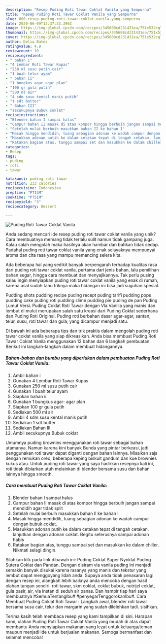```yaml
---
description: "Resep Puding Roti Tawar Coklat Vanila yang Sempurna"
title: "Resep Puding Roti Tawar Coklat Vanila yang Sempurna"
slug: 800-resep-puding-roti-tawar-coklat-vanila-yang-sempurna
date: 2020-06-09T12:37:33.396Z
image: https://img-global.cpcdn.com/recipes/345608cd231431ea/751x532cq70/puding-roti-tawar-coklat-vanila-foto-resep-utama.jpg
thumbnail: https://img-global.cpcdn.com/recipes/345608cd231431ea/751x532cq70/puding-roti-tawar-coklat-vanila-foto-resep-utama.jpg
cover: https://img-global.cpcdn.com/recipes/345608cd231431ea/751x532cq70/puding-roti-tawar-coklat-vanila-foto-resep-utama.jpg
author: Delia Bates
ratingvalue: 4.9
reviewcount: 10
recipeingredient:
- " bahan i"
- "4 Lembar Roti Tawar Kupas"
- "250 ml susu putih cair"
- "1 buah telur ayam"
- " bahan ii"
- "1 bungkus agar agar plan"
- "100 gr gula putih"
- "500 ml air"
- "4 sdm susu kental manis putih"
- "1 sdt butter"
- " Bahan III"
- "secukupnya Bubuk coklat"
recipeinstructions:
- "Blender bahan I sampai halus"
- "Campur bahan II masak di atas kompor hingga berbuih jangan sampai mendidih agar tidak split"
- "Setelah mulai berbuih masukkan bahan II ke bahan I"
- "Masak hingga mendidih, tuang sebagian adonan ke wadah campur dengan bubuk coklat."
- "Masukkan adonan putih ke dalam cetakan tepat di tengah cetakan, lanjutkan dengan adonan coklat. Begitu seterusnya sampai adonan habis"
- "Ratakan bagian atas, tunggu sampai set dan masukkan ke dalam chiller. Nikmati selagi dingin."
categories:
- Resep
tags:
- puding
- roti
- tawar

katakunci: puding roti tawar 
nutrition: 233 calories
recipecuisine: Indonesian
preptime: "PT13M"
cooktime: "PT51M"
recipeyield: "3"
recipecategory: Dessert

---
```



![Puding Roti Tawar Coklat Vanila](https://img-global.cpcdn.com/recipes/345608cd231431ea/751x532cq70/puding-roti-tawar-coklat-vanila-foto-resep-utama.jpg)

Anda sedang mencari ide resep puding roti tawar coklat vanila yang unik? Cara membuatnya memang tidak terlalu sulit namun tidak gampang juga. Kalau salah mengolah maka hasilnya akan hambar dan bahkan tidak sedap. Padahal puding roti tawar coklat vanila yang enak selayaknya mempunyai aroma dan cita rasa yang mampu memancing selera kita.

Ada beberapa hal yang sedikit banyak berpengaruh terhadap kualitas rasa dari puding roti tawar coklat vanila, pertama dari jenis bahan, lalu pemilihan bahan segar, hingga cara membuat dan menyajikannya. Tak perlu pusing kalau ingin menyiapkan puding roti tawar coklat vanila yang enak di rumah, karena asal sudah tahu triknya maka hidangan ini bisa jadi suguhan spesial.

Pudding shots pudding recipe puding recept puding tarifi pudding pops pudding cake puding roti pudding slime pudding pie puding de pan Puding Lumut Versi. Puding Coklat Roti Tawar dengan Vla Vanilla yang manis dan lembut di mulut merupakan salah satu kreasi dari Puding Coklat sederhana dan Puding Roti Original. Puding roti berbahan dasar agar-agar, santan, telur, susu, roti tawar dan gula, yang dicampur menjadi satu.


Di bawah ini ada beberapa tips dan trik praktis dalam mengolah puding roti tawar coklat vanila yang siap dikreasikan. Anda bisa membuat Puding Roti Tawar Coklat Vanila menggunakan 12 bahan dan 6 langkah pembuatan. Berikut ini langkah-langkah dalam membuat hidangannya.

<!--inarticleads1-->

##### Bahan-bahan dan bumbu yang diperlukan dalam pembuatan Puding Roti Tawar Coklat Vanila:

1. Ambil  bahan i
1. Gunakan 4 Lembar Roti Tawar Kupas
1. Gunakan 250 ml susu putih cair
1. Gunakan 1 buah telur ayam
1. Siapkan  bahan ii
1. Gunakan 1 bungkus agar- agar plan
1. Siapkan 100 gr gula putih
1. Sediakan 500 ml air
1. Ambil 4 sdm susu kental manis putih
1. Sediakan 1 sdt butter
1. Sediakan  Bahan III
1. Ambil secukupnya Bubuk coklat


Umumnya puding brownies menggunakan roti tawar sebagai bahan utamanya. Namun karena kini banyak Bunda yang pintar berkeasi, jadi penggunakan roti tawar dapat diganti dengan bahan lainnya. Misalkan saja dengan remukan oreo, beberapa keping biskuit gandum dan kue brownies kukus atau. Untuk puding roti tawar yang saya hadirkan resepnya kali ini, roti tidak dibiarkan utuh melainkan di blender bersama susu dan bahan lainnya hingga smooth. 

<!--inarticleads2-->

##### Cara membuat Puding Roti Tawar Coklat Vanila:

1. Blender bahan I sampai halus
1. Campur bahan II masak di atas kompor hingga berbuih jangan sampai mendidih agar tidak split
1. Setelah mulai berbuih masukkan bahan II ke bahan I
1. Masak hingga mendidih, tuang sebagian adonan ke wadah campur dengan bubuk coklat.
1. Masukkan adonan putih ke dalam cetakan tepat di tengah cetakan, lanjutkan dengan adonan coklat. Begitu seterusnya sampai adonan habis
1. Ratakan bagian atas, tunggu sampai set dan masukkan ke dalam chiller. Nikmati selagi dingin.


Silahkan klik pada link dibawah ini: Puding Coklat Super Nyoklat Puding Sutera Coklat dan Pandan. Dengan disiram vla vanila puding ini menjadi semakin banyak disukai karena rasanya yang manis dan tekstur yang lembut dapat menggoyang lidah anda. Supaya anda tidak penasaran lagi dengan resep ini, alangkah lebih baiknya anda mencoba dengan hasil olahan tangan sendiri. roti tawar, skm coklat, coklat bubuk, nutrijel coklat, gula pasir, air, vla instan di seduh air panas. Dan hampir tiap hari saya membuatnya #SemuaTentangIbu# #penyegarTenggorokanIbu#. Cara Membuat Puding Coklat Roti Tawar : Langkah awal, blender roti tawar bersama susu cair, telur dan margarin yang sudah dilelehkan tadi. sisihkan. 

Terima kasih telah membaca resep yang kami tampilkan di sini. Harapan kami, olahan Puding Roti Tawar Coklat Vanila yang mudah di atas dapat membantu Anda menyiapkan makanan yang lezat untuk keluarga/teman maupun menjadi ide untuk berjualan makanan. Semoga bermanfaat dan selamat mencoba!
